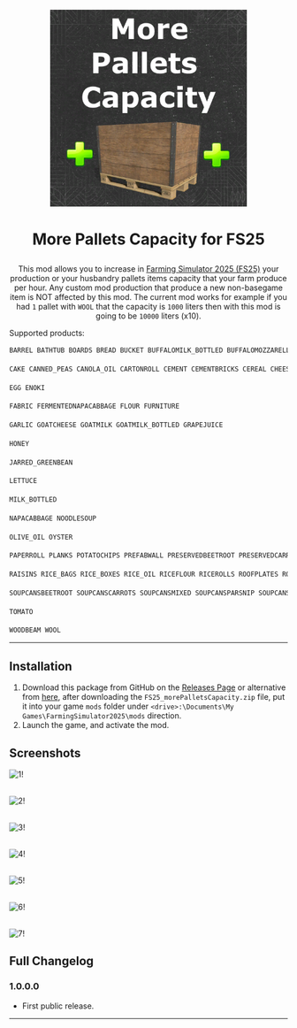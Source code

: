 <p align="center"><img src="/images/logo.png" alt="logo" width="356" height="356"></p>

<h1><p align="center">More Pallets Capacity for FS25</p></h1>

<p align="center">
This mod allows you to increase in <ins>Farming Simulator 2025 (FS25)</ins> your production or your husbandry pallets items capacity that your farm produce per hour. Any custom mod production that produce a new non-basegame item is NOT affected by this mod. The current mod works for example if you had <code>1</code> pallet with <code>WOOL</code> that the capacity is <code>1000</code> liters then with this mod is going to be <code>10000</code> liters (x10).</p>

Supported products:

```css
BARREL BATHTUB BOARDS BREAD BUCKET BUFFALOMILK_BOTTLED BUFFALOMOZZARELLA BUTTER

CAKE CANNED_PEAS CANOLA_OIL CARTONROLL CEMENT CEMENTBRICKS CEREAL CHEESE CHILLI CHOCOLATE CLOTHES

EGG ENOKI

FABRIC FERMENTEDNAPACABBAGE FLOUR FURNITURE

GARLIC GOATCHEESE GOATMILK GOATMILK_BOTTLED GRAPEJUICE

HONEY

JARRED_GREENBEAN

LETTUCE

MILK_BOTTLED

NAPACABBAGE NOODLESOUP

OLIVE_OIL OYSTER

PAPERROLL PLANKS POTATOCHIPS PREFABWALL PRESERVEDBEETROOT PRESERVEDCARROTS PRESERVEDPARSNIP

RAISINS RICE_BAGS RICE_BOXES RICE_OIL RICEFLOUR RICEROLLS ROOFPLATES ROPE

SOUPCANSBEETROOT SOUPCANSCARROTS SOUPCANSMIXED SOUPCANSPARSNIP SOUPCANSPOTATO SPINACH_BAGS SPRING_ONION STRAWBERRY SUGAR SUNFLOWER_OIL

TOMATO

WOODBEAM WOOL
```

-------------------------------------

## Installation

1. Download this package from GitHub on the [Releases Page](https://github.com/westor7/FS25_morePalletsCapacity/releases) or alternative from [here](https://www.kingmods.net/en/profile/westor), after downloading the `FS25_morePalletsCapacity.zip` file, put it into your game `mods` folder under `<drive>:\Documents\My Games\FarmingSimulator2025\mods` direction.
2. Launch the game, and activate the mod.

## Screenshots

![1!](/images/1.png)
<br/><br/>

![2!](/images/2.png)
<br/><br/>

![3!](/images/3.png)
<br/><br/>

![4!](/images/4.png)
<br/><br/>

![5!](/images/5.png)
<br/><br/>

![6!](/images/6.png)
<br/><br/>

![7!](/images/7.png)

## Full Changelog

### 1.0.0.0
- First public release.

-------------------------------------
